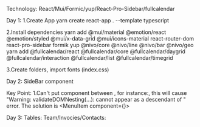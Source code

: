 Technology:
React/Mui/Formic/yup/React-Pro-Sidebar/fullcalendar

Day 1:
1.Create App
yarn create react-app . --template typescript

2.Install dependencies
yarn add @mui/material @emotion/react @emotion/styled @mui/x-data-grid @mui/icons-material react-router-dom react-pro-sidebar formik yup @nivo/core @nivo/line @nivo/bar @nivo/geo
yarn add @fullcalendar/react @fullcalendar/core @fullcalendar/daygrid @fullcalendar/interaction @fullcalendar/list @fullcalendar/timegrid

3.Create folders, import fonts (index.css)

Day 2:
SideBar component

Key Point:
1.Can't put <Link/> component between <MenuItem></MenuItem>, for instance:<MenuItem><Link/></MenuItem>, this will cause "Warning: validateDOMNesting(…): <a> cannot appear as a descendant of <a>" error. The solution is <MenuItem component={<Link to={to} />}></MenuItem>

Day 3:
Tables:
Team/Invocies/Contacts:
